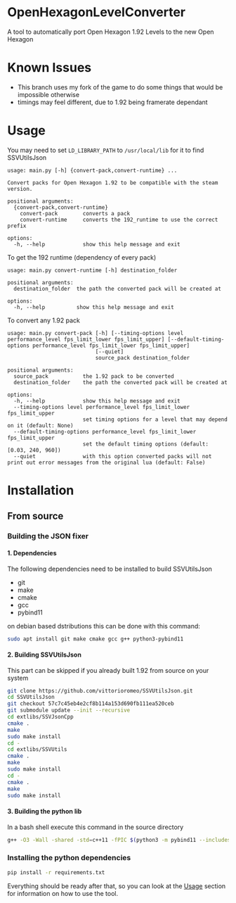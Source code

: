 # OpenHexagonLevelConverter
A tool to automatically port Open Hexagon 1.92 Levels to the new Open Hexagon
# Known Issues
- This branch uses my fork of the game to do some things that would be impossible otherwise
- timings may feel different, due to 1.92 being framerate dependant
# Usage
You may need to set `LD_LIBRARY_PATH` to `/usr/local/lib` for it to find SSVUtilsJson
```
usage: main.py [-h] {convert-pack,convert-runtime} ...

Convert packs for Open Hexagon 1.92 to be compatible with the steam version.

positional arguments:
  {convert-pack,convert-runtime}
    convert-pack        converts a pack
    convert-runtime     converts the 192_runtime to use the correct prefix

options:
  -h, --help            show this help message and exit
```
To get the 192 runtime (dependency of every pack)
```
usage: main.py convert-runtime [-h] destination_folder

positional arguments:
  destination_folder  the path the converted pack will be created at

options:
  -h, --help          show this help message and exit
```
To convert any 1.92 pack
```
usage: main.py convert-pack [-h] [--timing-options level performance_level fps_limit_lower fps_limit_upper] [--default-timing-options performance_level fps_limit_lower fps_limit_upper]
                            [--quiet]
                            source_pack destination_folder

positional arguments:
  source_pack           the 1.92 pack to be converted
  destination_folder    the path the converted pack will be created at

options:
  -h, --help            show this help message and exit
  --timing-options level performance_level fps_limit_lower fps_limit_upper
                        set timing options for a level that may depend on it (default: None)
  --default-timing-options performance_level fps_limit_lower fps_limit_upper
                        set the default timing options (default: [0.03, 240, 960])
  --quiet               with this option converted packs will not print out error messages from the original lua (default: False)
```
# Installation
## From source
### Building the JSON fixer
#### 1. Dependencies
The following dependencies need to be installed to build SSVUtilsJson
- git
- make
- cmake
- gcc
- pybind11

on debian based dstributions this can be done with this command:
```sh
sudo apt install git make cmake gcc g++ python3-pybind11
```
#### 2. Building SSVUtilsJson
This part can be skipped if you already built 1.92 from source on your system
```sh
git clone https://github.com/vittorioromeo/SSVUtilsJson.git
cd SSVUtilsJson
git checkout 57c7c45eb4e2cf8b114a153d690fb111ea520ceb
git submodule update --init --recursive
cd extlibs/SSVJsonCpp
cmake .
make
sudo make install
cd -
cd extlibs/SSVUtils
cmake .
make
sudo make install
cd -
cmake .
make
sudo make install
```
#### 3. Building the python lib
In a bash shell execute this command in the source directory
```bash
g++ -O3 -Wall -shared -std=c++11 -fPIC $(python3 -m pybind11 --includes) json_fixer.cpp -o json_fixer$(python3-config --extension-suffix) -ISSVUtilsJson/extlibs/SSVJsonCpp/include -lSSVJsonCpp -lSSVUtilsJson
```
### Installing the python dependencies
```sh
pip install -r requirements.txt
```
Everything should be ready after that, so you can look at the [Usage](#usage) section for information on how to use the tool.

